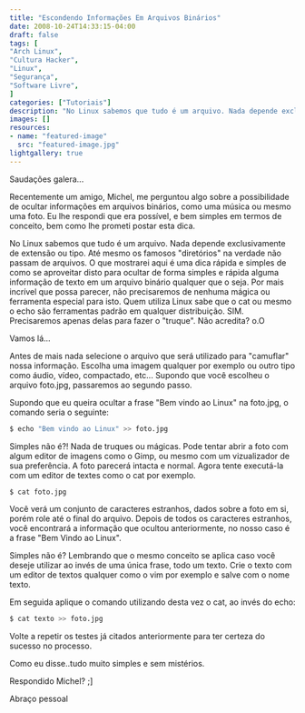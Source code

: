 ```yaml
---
title: "Escondendo Informações Em Arquivos Binários"
date: 2008-10-24T14:33:15-04:00
draft: false
tags: [
"Arch Linux",
"Cultura Hacker",
"Linux",
"Segurança",
"Software Livre",
]
categories: ["Tutoriais"]
description: "No Linux sabemos que tudo é um arquivo. Nada depende exclusivamente de extensão ou tipo. Até mesmo os famosos diretórios na verdade não passam de arquivos. O que mostrarei aqui é uma dica rápida e simples de como se aproveitar disto para ocultar de forma simples e rápida alguma informação de texto em um arquivo binário qualquer que o seja. Por mais incrível que possa parecer, não precisaremos de nenhuma mágica ou ferramenta especial para isto. Quem utiliza Linux sabe que o cat ou mesmo o echo são ferramentas padrão em qualquer distribuição. SIM. Precisaremos apenas delas para fazer o truque. Não acredita?"
images: []
resources:
- name: "featured-image"
  src: "featured-image.jpg"
lightgallery: true
---
```

Saudações galera...

Recentemente um amigo, Michel, me perguntou algo sobre a possibilidade de ocultar informações em arquivos binários, como uma música ou mesmo uma foto. Eu lhe respondi que era possível, e bem simples em termos de conceito, bem como lhe prometi postar esta dica.

<!--more-->

No Linux sabemos que tudo é um arquivo. Nada depende exclusivamente de extensão ou tipo. Até mesmo os famosos "diretórios" na verdade não passam de arquivos. O que mostrarei aqui é uma dica rápida e simples de como se aproveitar disto para ocultar de forma simples e rápida alguma informação de texto em um arquivo binário qualquer que o seja. Por mais incrível que possa parecer, não precisaremos de nenhuma mágica ou ferramenta especial para isto. Quem utiliza Linux sabe que o cat ou mesmo o echo são ferramentas padrão em qualquer distribuição. SIM. Precisaremos apenas delas para fazer o "truque". Não acredita? o.O

Vamos lá...

Antes de mais nada selecione o arquivo que será utilizado para "camuflar" nossa informação. Escolha uma imagem qualquer por exemplo ou outro tipo como áudio, vídeo, compactado, etc... Supondo que você escolheu o arquivo foto.jpg, passaremos ao segundo passo.

Supondo que eu queira ocultar a frase "Bem vindo ao Linux" na foto.jpg, o comando seria o seguinte:

```bash
$ echo "Bem vindo ao Linux" >> foto.jpg
```

Simples não é?! Nada de truques ou mágicas. Pode tentar abrir a foto com algum editor de imagens como o Gimp, ou mesmo com um vizualizador de sua preferência. A foto parecerá intacta e normal. Agora tente executá-la com um editor de textes como o cat por exemplo.

```bash
$ cat foto.jpg
```

Você verá um conjunto de caracteres estranhos, dados sobre a foto em si, porém role até o final do arquivo. Depois de todos os caracteres estranhos, você encontrará a informação que ocultou anteriormente, no nosso caso é a frase "Bem Vindo ao Linux".

Simples não é? Lembrando que o mesmo conceito se aplica caso você deseje utilizar ao invés de uma única frase, todo um texto. Crie o texto com um editor de textos qualquer como o vim por exemplo e salve com o nome texto.

Em seguida aplique o comando utilizando desta vez o cat, ao invés do echo:

```bash
$ cat texto >> foto.jpg
```
Volte a repetir os testes já citados anteriormente para ter certeza do sucesso no processo.

Como eu disse..tudo muito simples e sem mistérios.

Respondido Michel? ;]

Abraço pessoal
